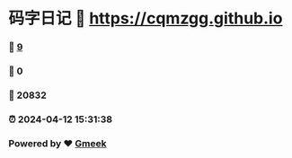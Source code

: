 # 码字日记 :link: https://cqmzgg.github.io 
### :page_facing_up: [9](https://cqmzgg.github.io/tag.html) 
### :speech_balloon: 0 
### :hibiscus: 20832 
### :alarm_clock: 2024-04-12 15:31:38 
### Powered by :heart: [Gmeek](https://github.com/Meekdai/Gmeek)
